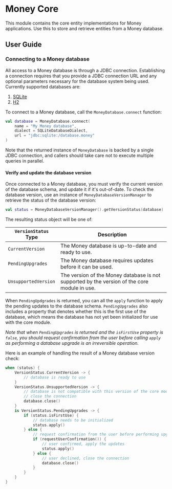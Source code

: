 # Money Core

This module contains the core entity implementations for Money applications. Use this to store and retrieve entities
from a Money database.

## User Guide

### Connecting to a Money database

All access to a Money database is through a JDBC connection. Establishing a connection requires that you provide a JDBC
connection URL and any optional parameters necessary for the database system being used. Currently supported databases
are:

1. [SQLite](https://www.sqlite.org/)
2. [H2](https://www.h2database.com/)

To connect to a Money database, call the `MoneyDatabase.connect` function:

```kotlin
val database = MoneyDatabase.connect(
    name = "My Money database",
    dialect = SQLiteDatabaseDialect,
    url = "jdbc:sqlite:/database.money"
)
```

Note that the returned instance of `MoneyDatabase` is backed by a single JDBC connection, and callers should take care
not to execute multiple queries in parallel.

#### Verify and update the database version

Once connected to a Money database, you must verify the current version of the database schema, and update it if it's
out-of-date.  To check the database version, use an instance of `MoneyDatabaseVersionManager` to retrieve the status of
the database version:

```kotlin
val status = MoneyDatabaseVersionManager().getVersionStatus(database)
```

The resulting status object will be one of:

| `VersionStatus` Type | Description                                                                                  |
|----------------------|----------------------------------------------------------------------------------------------|
| `CurrentVersion`     | The Money database is up-to-date and ready to use.                                           |
| `PendingUpgrades`    | The Money database requires updates before it can be used.                                   |
| `UnsupportedVersion` | The version of the Money database is not supported by the version of the core module in use. |

When `PendingUpdgrades` is returned, you can all the `apply` function to apply the pending updates to the database
schema.  `PendingUpgrades` also includes a property that denotes whether this is the first use of the database, which
means the database has not yet been initialized for use with the core module.

*Note that when `PendingUpgrades` is returned and the `isFirstUse` property is `false`, you should request confirmation
from the user before calling `apply` as performing a database upgrade is an irreversible operation.*

Here is an example of handling the result of a Money database version check:

```kotlin
when (status) {
    VersionStatus.CurrentVersion -> { 
        // database is ready to use
    }
    VersionStatus.UnsupportedVersion -> {
        // database is not compatible with this version of the core module
        // close the connection
        database.close()
    }
    is VersionStatus.PendingUpgrades -> {
        if (status.isFirstUse) {
            // database needs to be initialized
            status.apply()
        } else {
            // request confirmation from the user before performing upgrade
            if (requestUserConfirmation()) {
                // user confirmed, apply the updates
                status.apply()
            } else {
                // user declined, close the connection
                database.close()
            }
        }
    }
}
```